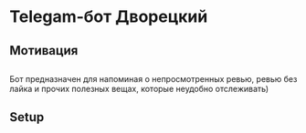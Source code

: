 
# Telegam-бот Дворецкий
## Мотивация

## 
Бот предназначен для напоминая о непросмотренных ревью, ревью без лайка и прочих полезных вещах, которые неудобно отслеживать)
## Setup

